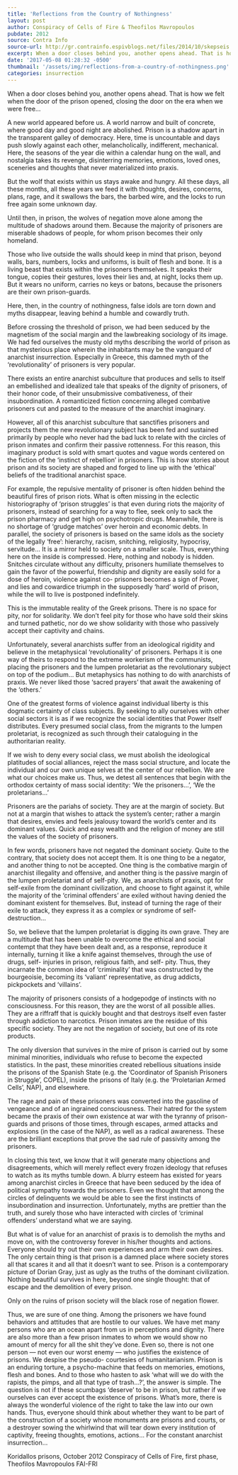 ```yaml
---
title: 'Reflections from the Country of Nothingness'
layout: post
author: Conspiracy of Cells of Fire & Theofilos Mavropoulos
pubdate: 2012
source: Contra Info
source-url: http://gr.contrainfo.espivblogs.net/files/2014/10/skepseis.pdf
excerpt: When a door closes behind you, another opens ahead. That is how we felt when the door of the prison opened, closing the door on the era when we were free
date: '2017-05-08 01:28:32 -0500'
thumbnail: '/assets/img/reflections-from-a-country-of-nothingness.png'
categories: insurrection
---
```



When a door closes behind you, another opens ahead. That is how we felt when the door of the prison opened, closing the door on the era when we were free...

A new world appeared before us. A world narrow and built of concrete, where good day and good night are abolished.
Prison is a shadow apart in the transparent galley of democracy. Here, time is uncountable and days push slowly against each other, melancholically, indifferent, mechanical. Here, the seasons of the year die within a calendar hung on the wall, and nostalgia takes its revenge, disinterring memories, emotions, loved ones, sceneries and thoughts that never materialized into praxis.

But the wolf that exists within us stays awake and hungry. All these days, all these months, all these years we feed it with thoughts, desires, concerns, plans, rage, and it swallows the bars, the barbed wire, and the locks to run free again some unknown day.

Until then, in prison, the wolves of negation move alone among the multitude of shadows around them. Because the majority of prisoners are miserable shadows of people, for whom prison becomes their only homeland.

Those who live outside the walls should keep in mind that prison, beyond walls, bars, numbers, locks and uniforms, is built of flesh and bone. It is a living beast that exists within the prisoners themselves. It speaks their tongue, copies their gestures, loves their lies and, at night, locks them up. But it wears no uniform, carries no keys or batons, because the prisoners are their own prison-guards.

Here, then, in the country of nothingness, false idols are torn down and myths disappear, leaving behind a humble and cowardly truth.

Before crossing the threshold of prison, we had been seduced by the magnetism of the social margin and the lawbreaking sociology of its image. We had fed ourselves the musty old myths describing the world of prison as that mysterious place wherein the inhabitants may be the vanguard of anarchist insurrection. Especially in Greece, this damned myth of the ‘revolutionality’ of prisoners is very popular.

There exists an entire anarchist subculture that produces and sells to itself an embellished and idealized tale that speaks of the dignity of prisoners, of their honor code, of their unsubmissive combativeness, of their insubordination. A romanticized fiction concerning alleged combative prisoners cut and pasted to the measure of the anarchist imaginary.

However, all of this anarchist subculture that sanctifies prisoners and projects them the new revolutionary subject has been fed and sustained primarily by people who never had the bad luck to relate with the circles of prison inmates and confirm their passive rottenness. For this reason, this imaginary product is sold with smart quotes and vague words centered on the fiction of the ‘instinct of rebellion’ in prisoners. This is how stories about prison and its society are shaped and forged to line up with the ‘ethical’ beliefs of the traditional anarchist space.

For example, the repulsive mentality of prisoner is often hidden behind the beautiful fires of prison riots. What is often missing in the eclectic historiography of ‘prison struggles’ is that even during riots the majority of prisoners, instead of searching for a way to flee, seek only to sack the prison pharmacy and get high on psychotropic drugs. Meanwhile, there is no shortage of ‘grudge matches’ over heroin and economic debts. In parallel, the society of prisoners is based on the same idols as the society of the legally ‘free’: hierarchy, racism, snitching, religiosity, hypocrisy, servitude... It is a mirror held to society on a smaller scale. Thus, everything here on the inside is compressed. Here, nothing and nobody is hidden. Snitches circulate without any difficulty, prisoners humiliate themselves to gain the favor of the powerful, friendship and dignity are easily sold for a dose of heroin, violence against co- prisoners becomes a sign of Power, and lies and cowardice triumph in the supposedly ‘hard’ world of prison, while the will to live is postponed indefinitely.

This is the immutable reality of the Greek prisons. There is no space for pity, nor for solidarity. We don’t feel pity for those who have sold their skins and turned pathetic, nor do we show solidarity with those who passively accept their captivity and chains.

Unfortunately, several anarchists suffer from an ideological rigidity and believe in the metaphysical ‘revolutionality’ of prisoners. Perhaps it is one way of theirs to respond to the extreme workerism of the communists, placing the prisoners and the lumpen proletariat as the revolutionary subject on top of the podium... But metaphysics has nothing to do with anarchists of praxis. We never liked those ‘sacred prayers’ that await the awakening of the ‘others.’

One of the greatest forms of violence against individual liberty is this dogmatic certainty of class subjects. By seeking to ally ourselves with other social sectors it is as if we recognize the social identities that Power itself distributes. Every presumed social class, from the migrants to the lumpen proletariat, is recognized as such through their cataloguing in the authoritarian reality.

If we wish to deny every social class, we must abolish the ideological platitudes of social alliances, reject the mass social structure, and locate the individual and our own unique selves at the center of our rebellion. We are what our choices make us. Thus, we detest all sentences that begin with the orthodox certainty of mass social identity: ‘We the prisoners...’, ‘We the proletarians...’

Prisoners are the pariahs of society. They are at the margin of society. But not at a margin that wishes to attack the system’s center; rather a margin that desires, envies and feels jealousy toward the world’s center and its dominant values. Quick and easy wealth and the religion of money are still the values of the society of prisoners.

In few words, prisoners have not negated the dominant society. Quite to the contrary, that society does not accept them. It is one thing to be a negator, and another thing to not be accepted. One thing is the combative margin of anarchist illegality and offensive, and another thing is the passive margin of the lumpen proletariat and of self-pity. We, as anarchists of praxis, opt for self-exile from the dominant civilization, and choose to fight against it, while the majority of the ‘criminal offenders’ are exiled without having denied the dominant existent for themselves. But, instead of turning the rage of their exile to attack, they express it as a complex or syndrome of self-destruction...

So, we believe that the lumpen proletariat is digging its own grave. They are a multitude that has been unable to overcome the ethical and social contempt that they have been dealt and, as a response, reproduce it internally, turning it like a knife against themselves, through the use of drugs, self- injuries in prison, religious faith, and self- pity. Thus, they incarnate the common idea of ‘criminality’ that was constructed by the bourgeoisie, becoming its ‘valiant’ representative, as drug addicts, pickpockets and ‘villains’.

The majority of prisoners consists of a hodgepodge of instincts with no consciousness. For this reason, they are the worst of all possible allies. They are a riffraff that is quickly bought and that destroys itself even faster through addiction to narcotics. Prison inmates are the residue of this specific society. They are not the negation of society, but one of its rote products.

The only diversion that survives in the mire of prison is carried out by some minimal minorities, individuals who refuse to become the expected statistics. In the past, these minorities created rebellious situations inside the prisons of the Spanish State (e.g. the ‘Coordinator of Spanish Prisoners in Struggle’, COPEL), inside the prisons of Italy (e.g. the ‘Proletarian Armed Cells’, NAP), and elsewhere.

The rage and pain of these prisoners was converted into the gasoline of vengeance and of an ingrained consciousness. Their hatred for the system became the praxis of their own existence at war with the tyranny of prison-guards and prisons of those times, through escapes, armed attacks and explosions (in the case of the NAP), as well as a radical awareness. These are the brilliant exceptions that prove the sad rule of passivity among the prisoners.

In closing this text, we know that it will generate many objections and disagreements, which will merely reflect every frozen ideology that refuses to watch as its myths tumble down. A blurry esteem has existed for years among anarchist circles in Greece that have been seduced by the idea of political sympathy towards the prisoners. Even we thought that among the circles of delinquents we would be able to see the first instincts of insubordination and insurrection. Unfortunately, myths are prettier than the truth, and surely those who have interacted with circles of ‘criminal offenders’ understand what we are saying.

But what is of value for an anarchist of praxis is to demolish the myths and move on, with the controversy forever in his/her thoughts and actions. Everyone should try out their own experiences and arm their own desires. The only certain thing is that prison is a damned place where society stores all that scares it and all that it doesn’t want to see. Prison is a contemporary picture of Dorian Gray, just as ugly as the truths of the dominant civilization. Nothing beautiful survives in here, beyond one single thought: that of escape and the demolition of every prison.

Only on the ruins of prison society will the black rose of negation flower.

Thus, we are sure of one thing. Among the prisoners we have found behaviors and attitudes that are hostile to our values. We have met many persons who are an ocean apart from us in perceptions and dignity. There are also more than a few prison inmates to whom we would show no amount of mercy for all the shit they’ve done. Even so, there is not one person — not even our worst enemy — who justifies the existence of prisons. We despise the pseudo- courtesies of humanitarianism. Prison is an enduring torture, a psycho-machine that feeds on memories, emotions, flesh and bones. And to those who hasten to ask ‘what will we do with the rapists, the pimps, and all that type of trash...?’, the answer is simple. The question is not if these scumbags ‘deserve’ to be in prison, but rather if we ourselves can ever accept the existence of prisons. What’s more, there is always the wonderful violence of the right to take the law into our own hands. Thus, everyone should think about whether they want to be part of the construction of a society whose monuments are prisons and courts, or a destroyer sowing the whirlwind that will tear down every institution of captivity, freeing thoughts, emotions, actions... For the constant anarchist insurrection...

Koridallos prisons, October 2012
Conspiracy of Cells of Fire, first phase, Theofilos Mavropoulos
FAI-FRI
